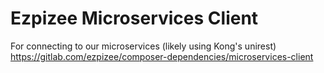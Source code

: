 Ezpizee Microservices Client
============================

For connecting to our microservices (likely using Kong's unirest)
https://gitlab.com/ezpizee/composer-dependencies/microservices-client
